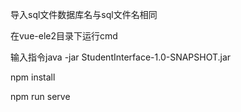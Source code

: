 导入sql文件数据库名与sql文件名相同

在vue-ele2目录下运行cmd 

输入指令java -jar StudentInterface-1.0-SNAPSHOT.jar 

npm install

npm run serve


